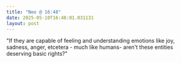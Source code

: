 ```yaml
---
title: "Neo @ 16:48"
date: 2025-05-10T16:48:01.031131
layout: post
---
```


"If they are capable of feeling and understanding emotions like joy, sadness, anger, etcetera - much like humans- aren't these entities deserving basic rights?"